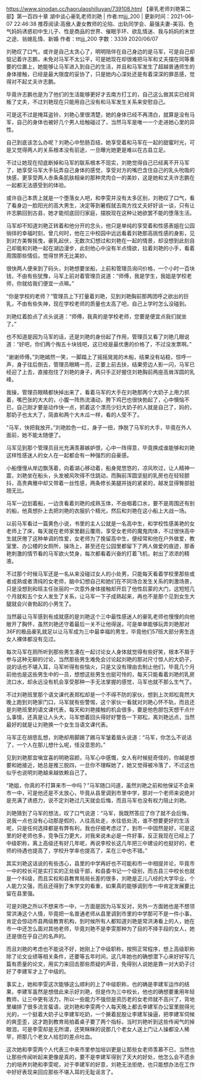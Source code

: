 https://www.sinodan.cc/haorulaoshiliuyan/739108.html
【豪乳老师刘艳第二部】第一百四十章 湖中谈心豪乳老师刘艳 | 作者:tttjjj_200 | 更新时间：2021-06-07 22:46:38
推荐阅读:高傲人妻女教师的沦陷、出轨同学会、最强夫妻-美羽、色气妈妈诱惑初中生儿子、性是商品的世界、催眠手环、欲乱情迷、我与妈妈的末世之途、翁媳乱情、新婚
作者：tttjjj_200
字数：3339
2020/06/07

刘艳叹了口气，或许是自己太贪心了，明明陪伴在自己身边的是马军，可是自己却惦记着许志鹏，未免对马军不太公平，可是她现在却很难把马军和丈夫摆在同等重要的位置上，她能够让马军进入到自己的生活，并且和马军发生了超越普通师生的身体接触，已经是最大限度的妥协了，只是她内心深处还是有着深深的罪恶感，觉得对不起丈夫许志鹏。

毕竟许志鹏也是为了他们的生活能够更好才去南方打工的，自己这么做其实已经背叛了丈夫，不过刘艳现在只能用自己没有和马军发生关系来安慰自己。

可是这不过是掩耳盗铃，刘艳心里很清楚，她的身体已经不再清白，就算是没有马军，自己的身体也被好几个男人给触碰过了，当然马军是唯一一个走进她心里的异性。

自己到底该怎么办呢？刘艳心中愁肠百结，她享受着和马军在一起的甜蜜时光，可是又觉得两人的关系根本没有前途，一旦曝光她更是难以在古县立足。

不过让她现在彻底断掉和马军的联系根本不现实，刘艳觉得自己已经离不开马军了，她享受马军大手玩弄自己身体的感觉，享受对方的嘴巴含住自己的乳头吮吸的快感，更享受两人赤条条肌肤相亲的那种灵肉合一的美妙，这是她和丈夫许志鹏在一起都无法感受到的体验。

或许自己本质上就是一个堕落女人吧，和李雯并没有太多区别，刘艳叹了口气，看了看身边一脸阳光的高大男生，决定等到暑假就去南方找丈夫好好谈一谈，只有让许志鹏回到古县，她才能彻底回归家庭，摆脱现在这种让她欲罢不能的堕落生活。

马军却不知道刘艳正转着和他分开的念头，他只是单纯的享受着和性感表姐在公园徜徉的幸福时刻，曾几何时，他在三中校园中远远看着刘艳那高挑性感的身影，见到对方美臀摇曳，豪乳起伏，无数次幻想过和刘艳在一起的情景，却没想到此刻自己却能和刘艳一起在湖边漫步，此刻他心中没有半点情欲，拉着刘艳的小手，看着周围那些情侣，觉得世界无比美妙。

很快两人便来到了码头，刘艳想要坐船，上前和管理员询问价格，一个小时一百块钱，不由有些犹豫，马军上前对着管理员说道：“师傅，我是学生，我姐是学校老师，你就给我们便宜一点嘛。”

“你是学校的老师？”管理员上下打量着刘艳，见到刘艳胸前那两团呼之欲出的巨乳，不由有些失神，现在学校老师的质量也太高了吧，自己上学时怎么没碰到。

刘艳红着脸点了点头说道：“师傅，我真的是学校老师，您要是便宜点我们就坐了。”

也不知道是因为马军的话，还是刘艳的身份起了作用，管理员又看了刘艳几眼说道：“好吧，你们两个掏五十块钱吧，这已经是最优惠的价格了，不过没发票啊。”

“谢谢师傅。”刘艳嫣然一笑，一脚踏上了摇摇晃晃的木船，结果没有站稳，惊呼一声，身子往后倒去，管理员眼睛一亮，正要上前去扶，结果旁边人影一闪，马军已经迎了上去，直接抱住了刘艳的身子，两只手正好握住刘艳胸前两座高耸浑圆的乳峰。

我操，管理员眼睛都快掉出来了，看着马军的大手在刘艳那两个大奶子上用力抓着，嘴巴张的大大的，小腹一阵热流涌动，胯下鸡巴也很快勃起了，心中懊恼不已，自己刚才要是动作快一点，抓着这个漂亮少妇大奶子的人就是自己了，妈的，那奶子也太大了，简直和两个大木瓜一样，看的人受不了。

“马军，快把我放开。”刘艳脸色一红，身子一扭，挣脱了马军的大手，毕竟在外人面前，她不能太随便了。

马军见到那个管理员目光充满羡慕嫉妒恨，心中一阵得意，毕竟换成谁能够和刘艳这样性感迷人的女人在一起都会有一种强烈的自豪感。

小船慢慢从岸边飘荡着，向着湖心移动着，船身晃悠悠的，凉风吹过，让人精神一震，刘艳坐在船头，头发被风吹得不住跳动，而胸前浑圆坚挺的乳房也在轻轻颤抖，高贵典雅中却又带着一丝性感，两条修长美腿并拢的紧紧的，越发显得臀部挺翘无比。

马军一边划着船，一边贪看着刘艳的成熟玉体，不由咽着口水，要不是周围还有别的船，他真想扑上去把刘艳的衣服扒个精光，然后和刘艳在这小船上大战一场。

以前马军看过一篇黄色小说，书里的主人公就是一名高中生，和学校性感美艳的女老师上了床，每天就在老师家里翻云覆雨，享受女老师的魔鬼肉体，不过很快高中生就厌倦了这种单调的性爱，女老师为了挽留高中生，便经常和他在户外做爱，教室里、办公楼的女厕所，操场上，甚至还在公园里都留下了两人做爱的痕迹，那香艳刺激的情节看的马军欲火焚身，每次都看着兴奋的打着飞机，射出了浓浓的精液。

不过那个时候马军还是一名从来没碰过女人的小处男，只能每天看着学校里那些或者成熟或者清纯的女老师，脑中幻想自己和她们在不同场合发生关系的刺激场景，只是没想到和班主任张丽的一次意外身体接触却开启了他性启蒙的大门，这短短几个月就和五个女人发生了关系，让马军一下子成熟起来，再也不是那个见到女生大腿就会兴奋勃起的小男生了。

当然最让马军感到有成就感的是刘艳这个三中最性感迷人的豪乳老师也慢慢的向他敞开了胸怀，虽然刘艳还守着最后一关不让他得逞，可是单单能够玩弄刘艳那对36F的极品豪乳就足以让马军成为三中最幸福的男生，毕竟他们57班大部分男生连女人裸体都没有见过。

每次马军在厕所听到那些男生凑在一起讨论女人身体就觉得有些好笑，根本不屑于参与这种无聊的讨论，当然那些男生难免会讨论起刘艳的那对尺寸惊人的大奶子，说的话也不堪入耳，马军听得有些恼火，只是又没有理由去制止他们，毕竟几个月前他也是这些男生中的一员，想想这些男生也挺可怜的，每天只能看着刘艳的乳房流口水，却永远没有机会享受那种一手无法掌握的感觉，马军也就不那么生气了。

不过刘艳班里那个语文课代表郑松却是一个不得不防的家伙，想到上次郑松竟然大晚上跑到刘艳家门口，马军就有些警惕，这个家伙一看就对刘艳心怀不轨，而且还是刘艳班里的语文课代表，每天和刘艳接触的机会很多，要是他色胆包天想干点什么事情，还真是让人头大，马军想着回头得好好警告一下郑松，离刘艳远点，当然最好的就是让刘艳换一个女生当语文课代表。

马军正在胡思乱想，刘艳却用脚踢了踢马军皱着眉头说道：“马军，你怎么不说话了，一个人在那儿想什么呢，怪没意思的。”

见到刘艳那宜嗔宜喜的明艳容颜，马军心中感慨，女人有时候挺奇怪的，你越是想要和她接近，她总是推三脱四，一旦你不理睬她了，她又觉得被冷落了，不过这也似乎也说明刘艳越来越依赖自己了。

“艳姐，你真的不打算来市一中吗？”马军随口问道，虽然刘艳之前和他保证不会来市一中，可是他还是不太放心，毕竟从县里调到市里中学，那对一个老师来说绝对是充满了诱惑力，说不定刘艳过几天就会后悔，而且马军也没有权力阻止刘艳。

刘艳猜到了马军的想法，叹了口气说道：“马军，我既然答应了你了就不会后悔，说我一点也没有心动那是假的，人往高处走，水往低处流，谁不想要更好的生活呢，只是任何选择都是有弊有利，我也仔细考虑过了，到市一中固然是好，可是这里的好老师也多，竞争压力更大，对我来说未必是一件好事，反正我现在已经上了中级职称，离上高级还有好几年呢，再说李校长这几年把三中建设的也挺好的，老师的待遇也提高了，学校升学率也提高了，呆在三中也不错。”

其实刘艳这话说的有些违心，县里的中学再好也不可能和市一中相提并论，毕竟市一中的校长可是实打实的正处级干部，和县委书记一个级别，而古县三中校长也就是一个科级，而且实权和县教育局局长差的很多，刘艳是正儿八经的大学毕业，个人能力又强，而且还得到了朱学文的看重，如果真的能够调到市一中肯定发展要比留在县里强。

可是刘艳之所以不想来市一中，一方面是因为马军反对，另外一方面她也是不想领常洪涛这个人情，毕竟把一名普通老师从县里调到市里的中学那可不是一件小事，肯定会惊动市县两级教育机构，到时候所有人都知道刘艳是常洪涛看上的人，她在市一中还怎么面对其他老师，毕竟刘艳不是李雯那种为了目的不择手段的女人，她还是很在乎自己的名声的。

而且刘艳的考虑也不能说不好，她刚上了中级职称，按照正常程序，想上高级职称除了论文业绩等相关条件，还要等五年时间，这几年她也的确想潜下心来好好写几篇有质量的论文，用实力来回击那些质疑的声音，免得别人说她是靠一对大奶子讨好了李建军才上了中级的。

事实上，她和李雯这次能够这么顺利的上了中级职称，也的确是李建军运作的结果，李建军虽然是想借此来示好刘艳，但是作为三中校长，他也的确想要重用年轻教师，让三中更有活力，所以一些能力不强但是资历老的女老师就不高兴了，背地里编排了很多流言蜚语，说刘艳和李雯两个人每天晚上都去李建军办公室里脱得光光的，一个挺着大奶子让李建军吃奶，一个撅着屁股让李建军操逼，把李建军伺候的爽歪歪，这才跑到教育局拍着桌子要了两个指标，当时刘艳听到这些传闻气的掉眼泪，可是李雯却是无所谓，还笑眯眯的说那几个老女人送上门让人操都没人稀罕，把那几个老女人给怼的差点吐血。

这次她和李雯两个人代表三中来市里参加培训更是让那些女老师羡慕不已，当然也让那些传闻听起来更像是真的，要不是李建军得到了天大的好处，他怎么会不遗余力的培养刘艳和李雯呢，对于李建军的好意，刘艳无法拒绝，也只能想办法在工作中好好表现来回应那些不堪入耳的无耻谣言了。